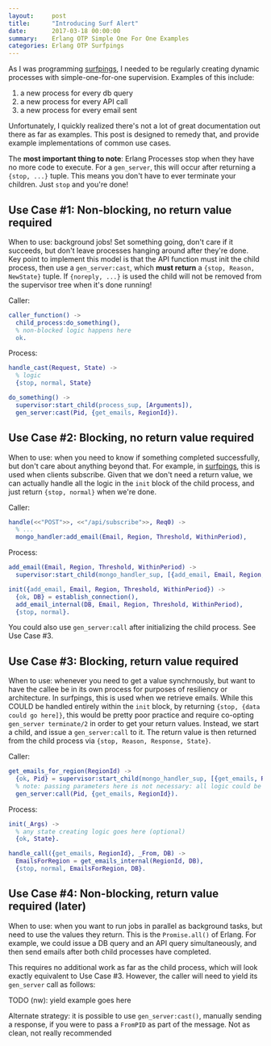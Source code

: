 ```yaml
---
layout:     post
title:      "Introducing Surf Alert"
date:       2017-03-18 00:00:00
summary:    Erlang OTP Simple One For One Examples
categories: Erlang OTP Surfpings
---
```


As I was programming [surfpings](http://surfpings.com), I needed to be regularly creating dynamic processes with simple-one-for-one supervision. Examples of this include:

1. a new process for every db query
2. a new process for every API call
3. a new process for every email sent

Unfortunately, I quickly realized there's not a lot of great documentation out there as far as examples. This post is designed to remedy that, and provide example implementations of common use cases.

The **most important thing to note**: Erlang Processes stop when they have no more code to execute. For a `gen_server`, this will occur after returning a `{stop, ...}` tuple. This means you don't have to ever terminate your children. Just `stop` and you're done!

## Use Case #1: Non-blocking, no return value required

When to use: background jobs! Set something going, don't care if it succeeds, but don't leave processes hanging around after they're done. Key point to implement this model is that the API function must init the child process, then use a `gen_server:cast`, which **must return** a `{stop, Reason, NewState}` tuple. If `{noreply, ...}` is used the child will not be removed from the supervisor tree when it's done running!

Caller:
```erlang
caller_function() ->
  child_process:do_something(),
  % non-blocked logic happens here
  ok.
```

Process:
```erlang
handle_cast(Request, State) ->
  % logic
  {stop, normal, State}

do_something() ->
  supervisor:start_child(process_sup, [Arguments]),
  gen_server:cast(Pid, {get_emails, RegionId}).
```

## Use Case #2: Blocking, no return value required

When to use: when you need to know if something completed successfully, but don't care about anything beyond that. For example, in [surfpings](http://surfpings.com), this is used when clients subscribe. Given that we don't need a return value, we can actually handle all the logic in the `init` block of the child process, and just return `{stop, normal}` when we're done.

Caller:
```erlang
handle(<<"POST">>, <<"/api/subscribe">>, Req0) ->
  % ...
  mongo_handler:add_email(Email, Region, Threshold, WithinPeriod),
```

Process:
```erlang
add_email(Email, Region, Threshold, WithinPeriod) ->
  supervisor:start_child(mongo_handler_sup, [{add_email, Email, Region, Threshold, WithinPeriod}]).

init({add_email, Email, Region, Threshold, WithinPeriod}) ->
  {ok, DB} = establish_connection(),
  add_email_internal(DB, Email, Region, Threshold, WithinPeriod),
  {stop, normal}.
```

You could also use `gen_server:call` after initializing the child process. See Use Case #3.

## Use Case #3: Blocking, return value required

When to use: whenever you need to get a value synchrnously, but want to have the callee be in its own process for purposes of resiliency or architecture. In surfpings, this is used when we retrieve emails. While this COULD be handled entirely within the `init` block, by returning `{stop, {data could go here]}`, this would be pretty poor practice and require co-opting `gen_server terminate/2` in order to get your return values. Instead, we start a child, and issue a `gen_server:call` to it. The return value is then returned from the child process via `{stop, Reason, Response, State}`.

Caller:
```erlang
get_emails_for_region(RegionId) ->
  {ok, Pid} = supervisor:start_child(mongo_handler_sup, [{get_emails, RegionId}]),
  % note: passing parameters here is not necessary: all logic could be handled in the `handle_call`.
  gen_server:call(Pid, {get_emails, RegionId}).
```

Process:
```erlang
init(_Args) ->
  % any state creating logic goes here (optional)
  {ok, State}.

handle_call({get_emails, RegionId}, _From, DB) ->
  EmailsForRegion = get_emails_internal(RegionId, DB),
  {stop, normal, EmailsForRegion, DB}.
```

## Use Case #4: Non-blocking, return value required (later)

When to use: when you want to run jobs in parallel as background tasks, but need to use the values they return. This is the `Promise.all()` of Erlang. For example, we could issue a DB query and an API query simultaneously, and then send emails after both child processes have completed.

This requires no additional work as far as the child process, which will look exactly equivalent to Use Case #3. However, the caller will need to yield its `gen_server` call as follows:

TODO (nw): yield example goes here

Alternate strategy: it is possible to use `gen_server:cast()`, manually sending a response, if you were to pass a `FromPID` as part of the message. Not as clean, not really recommended
